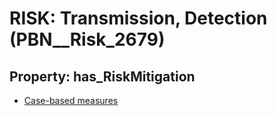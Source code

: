 # RISK: __Transmission, Detection__ (PBN__Risk_2679)

## Property: has_RiskMitigation

* [Case-based measures](PBN__Mitigation_673)

